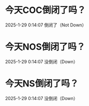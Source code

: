 # 今天COC倒闭了吗？

2025-1-29 0:14:07 倒闭了（Not Down）

# 今天NOS倒闭了吗？

2025-1-29 0:14:07 没倒闭（Down）

# 今天NS倒闭了吗？

2025-1-29 0:14:07 没倒闭（Down）

